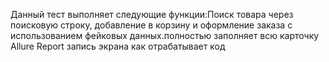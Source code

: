 Данный тест выполняет следующие функции:Поиск товара через поисковую строку, добавление в корзину и оформление заказа с использованием фейковых данных.полностью заполняет всю карточку 
Allure Report
запись экрана как отрабатывает код
